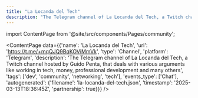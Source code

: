 ```yaml
---
title: "La Locanda del Tech"
description: "The Telegram channel of La Locanda del Tech, a Twitch channel hosted by Guido Penta, that deals with various arguments like working in tech, money, professional development and many others"
---
```

import ContentPage from '@site/src/components/Pages/community';

<ContentPage
    data={{'name': 'La Locanda del Tech', 'url': 'https://t.me/+mqQJQ9BqKOViMmVk', 'type': 'Channel', 'platform': 'Telegram', 'description': 'The Telegram channel of La Locanda del Tech, a Twitch channel hosted by Guido Penta, that deals with various arguments like working in tech, money, professional development and many others', 'tags': ['dev', 'community', 'networking', 'tech'], 'events_type': ['Chat'], 'autogenerated': {'filename': 'la-locanda-del-tech.json', 'timestamp': '2025-03-13T18:36:45Z', 'partnership': true}}}
/>
